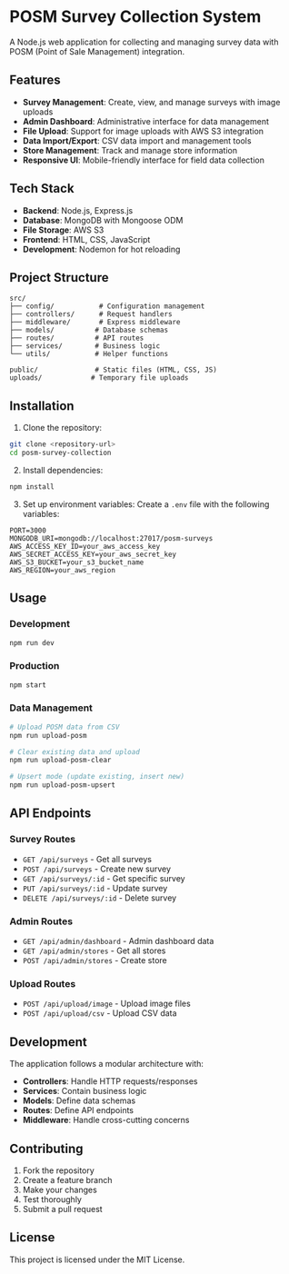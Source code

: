 # POSM Survey Collection System

A Node.js web application for collecting and managing survey data with POSM (Point of Sale Management) integration.

## Features

- **Survey Management**: Create, view, and manage surveys with image uploads
- **Admin Dashboard**: Administrative interface for data management
- **File Upload**: Support for image uploads with AWS S3 integration
- **Data Import/Export**: CSV data import and management tools
- **Store Management**: Track and manage store information
- **Responsive UI**: Mobile-friendly interface for field data collection

## Tech Stack

- **Backend**: Node.js, Express.js
- **Database**: MongoDB with Mongoose ODM
- **File Storage**: AWS S3
- **Frontend**: HTML, CSS, JavaScript
- **Development**: Nodemon for hot reloading

## Project Structure

```
src/
├── config/           # Configuration management
├── controllers/      # Request handlers
├── middleware/       # Express middleware
├── models/          # Database schemas
├── routes/          # API routes
├── services/        # Business logic
└── utils/           # Helper functions

public/              # Static files (HTML, CSS, JS)
uploads/            # Temporary file uploads
```

## Installation

1. Clone the repository:
```bash
git clone <repository-url>
cd posm-survey-collection
```

2. Install dependencies:
```bash
npm install
```

3. Set up environment variables:
Create a `.env` file with the following variables:
```env
PORT=3000
MONGODB_URI=mongodb://localhost:27017/posm-surveys
AWS_ACCESS_KEY_ID=your_aws_access_key
AWS_SECRET_ACCESS_KEY=your_aws_secret_key
AWS_S3_BUCKET=your_s3_bucket_name
AWS_REGION=your_aws_region
```

## Usage

### Development
```bash
npm run dev
```

### Production
```bash
npm start
```

### Data Management
```bash
# Upload POSM data from CSV
npm run upload-posm

# Clear existing data and upload
npm run upload-posm-clear

# Upsert mode (update existing, insert new)
npm run upload-posm-upsert
```

## API Endpoints

### Survey Routes
- `GET /api/surveys` - Get all surveys
- `POST /api/surveys` - Create new survey
- `GET /api/surveys/:id` - Get specific survey
- `PUT /api/surveys/:id` - Update survey
- `DELETE /api/surveys/:id` - Delete survey

### Admin Routes
- `GET /api/admin/dashboard` - Admin dashboard data
- `GET /api/admin/stores` - Get all stores
- `POST /api/admin/stores` - Create store

### Upload Routes
- `POST /api/upload/image` - Upload image files
- `POST /api/upload/csv` - Upload CSV data

## Development

The application follows a modular architecture with:

- **Controllers**: Handle HTTP requests/responses
- **Services**: Contain business logic
- **Models**: Define data schemas
- **Routes**: Define API endpoints
- **Middleware**: Handle cross-cutting concerns

## Contributing

1. Fork the repository
2. Create a feature branch
3. Make your changes
4. Test thoroughly
5. Submit a pull request

## License

This project is licensed under the MIT License.